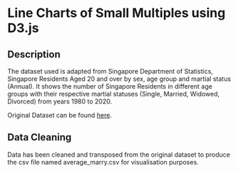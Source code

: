 # Line Charts of Small Multiples using D3.js

## Description

The dataset used is adapted from Singapore Department of Statistics, Singapore Residents Aged 20 and over by sex, age group and martial status (Annual). It shows the number of Singapore Residents in different age groups with their respective martial statuses (Single, Married, Widowed, Divorced) from years 1980 to 2020.

Original Dataset can be found [here](https://www.singstat.gov.sg/find-data/search-by-theme/population/marital-status-marriages-and-divorces/latest-data).

## Data Cleaning

Data has been cleaned and transposed from the original dataset to produce the csv file named average_marry.csv for visualisation purposes.
